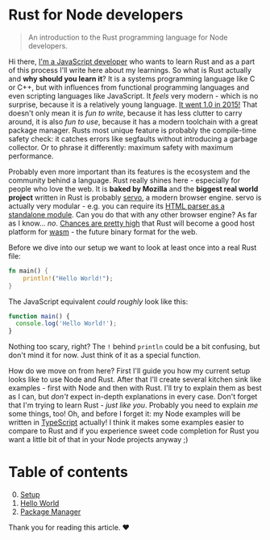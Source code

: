 # Rust for Node developers

> An introduction to the Rust programming language for Node developers.

Hi there, [I'm a JavaScript developer](https://github.com/donaldpipowitch) who wants to learn Rust and as a part of this process I'll write here about my learnings. So what is Rust actually and **why should you learn it**? It is a systems programming language like C or C++, but with influences from functional programming languages and even scripting languages like JavaScript. It _feels_ very modern - which is no surprise, because it is a relatively young language. [It went 1.0 in 2015!](http://blog.rust-lang.org/2015/05/15/Rust-1.0.html) That doesn't only mean it is _fun to write_, because it has less clutter to carry around, it is also _fun to use_, because it has a modern toolchain with a great package manager. Rusts most unique feature is probably the compile-time safety check: it catches errors like segfaults without introducing a garbage collector. Or to phrase it differently: maximum safety with maximum performance.

Probably even more important than its features is the ecosystem and the community behind a language. Rust really shines here - especially for people who love the web. It is **baked by Mozilla** and the **biggest real world project** written in Rust is probably [servo](https://github.com/servo/servo), a modern browser engine. servo is actually very modular - e.g. you can require its [HTML parser as a standalone module](https://github.com/servo/html5ever). Can you do that with any other browser engine? As far as I know... _no_. [Chances are pretty high](http://blog.rust-lang.org/2016/05/13/rustup.html) that Rust will become a good host platform for [wasm](https://github.com/webassembly) - the future binary format for the web.

Before we dive into our setup we want to look at least once into a real Rust file:

```rust
fn main() {
    println!("Hello World!");
}
```

The JavaScript equivalent _could roughly_ look like this:

```javascript
function main() {
  console.log('Hello World!');
}
```

Nothing too scary, right? The `!` behind `println` could be a bit confusing, but don't mind it for now. Just think of it as a special function.

How do we move on from here? First I'll guide you how my current setup looks like to use Node and Rust. After that I'll create several kitchen sink like examples - first with Node and then with Rust. I'll try to explain them as best as I can, but _don't_ expect in-depth explanations in every case. Don't forget that I'm trying to learn Rust - _just like you_. Probably you need to explain _me_ some things, too! Oh, and before I forget it: my Node examples will be written in [TypeScript](https://www.typescriptlang.org/) actually! I think it makes some examples easier to compare to Rust and if you experience sweet code completion for Rust you want a little bit of that in your Node projects anyway ;)

# Table of contents

0. [Setup](setup)
0. [Hello World](hello-world)
0. [Package Manager](package-manager)

Thank you for reading this article. ♥
